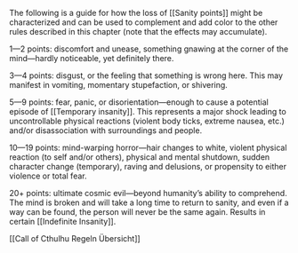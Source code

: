 
The following is a guide for how the loss of [[Sanity points]] might be characterized and can be used to complement and add color to the other rules described in this chapter (note that the effects may accumulate).

1—2 points: discomfort and unease, something gnawing at the corner of the mind—hardly noticeable, yet definitely there.

3—4 points: disgust, or the feeling that something is wrong here. This may manifest in vomiting, momentary stupefaction, or shivering.

5—9 points: fear, panic, or disorientation—enough to cause a potential episode of [[Temporary insanity]]. This represents a major shock leading to uncontrollable physical
reactions (violent body ticks, extreme nausea, etc.) and/or disassociation with surroundings and people.

10—19 points: mind-warping horror—hair changes to white, violent physical reaction (to self and/or others), physical and mental shutdown, sudden character change (temporary), raving and delusions, or propensity to either violence or total fear.

20+ points: ultimate cosmic evil—beyond humanity’s ability to comprehend. The mind is broken and will take a long time to return to sanity, and even if a way can be found, the person will never be the same again. Results in certain [[Indefinite Insanity]].





[[Call of Cthulhu Regeln Übersicht]]





